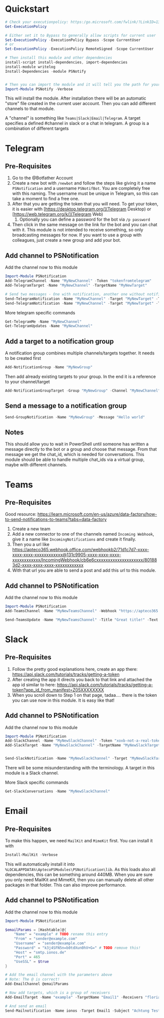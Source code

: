 

# Quickstart

```PowerShell
# Check your executionpolicy: https:/go.microsoft.com/fwlink/?LinkID=135170
Get-ExecutionPolicy

# Either set it to Bypass to generally allow scripts for current user
Set-ExecutionPolicy -ExecutionPolicy Bypass -Scope CurrentUser
# or
Set-ExecutionPolicy -ExecutionPolicy RemoteSigned -Scope CurrentUser

# Then install this module and other dependencies
install-script install-dependencies, import-dependencies
install-module writelog
Install-Dependencies -module PSNotify


# Then you can import the module and it will tell you the path for your channel store, when using -verbose flag
Import-Module PSNotify -Verbose
```

This will install the module. After installation there will be an automatic "store" file created in the current user account. Then you can add different channels to that module.

A "channel" is something like `Teams|Slack|Email|Telegram`. A target specifies a defined #channel in slack or a chat in telegram. A group is a combination of different targets

# Telegram

## Pre-Requisites

1. Go to the @Botfather Account 
1. Create a new bot with `/newbot` and follow the steps like giving it a name `PSNotification` and a username `PSNotifBot`. You are completely free with this naming. The username must be unique in Telegram, so this can take a moment to find a free one.
1. After that you are getting the token that you will need. To get your token, it is easier with [https://desktop.telegram.org/](Telegram Desktop) or [https://web.telegram.org/k/](Telegram Web)
    1. Optionally you can define a password for the bot via `/p password`
1. Then click in the same message on the link for the bot and you can chat with it. This module is not intended to receive something, so only broadcasting messages for now. If you want to use a group with colleagues, just create a new group and add your bot.

## Add channel to PSNotification

Add the channel now to this module

```PowerShell
Import-Module PSNotification
Add-TelegramChannel -Name "MyNewChannel" -Token "tokenfromtelegram"
Add-TelegramTarget -Name "MyNewChannel" -TargetName "MyNewTarget"

# Send two messages - One with notification, another one without notification
Send-TelegramNotification -Name "MyNewChannel" -Target "MyNewTarget" -Text "Hello World"
Send-TelegramNotification -Name "MyNewChannel" -Target "MyNewTarget" -Text "Hello World" -DisableNotification
```

More telegram specific commands

```PowerShell
Get-TelegramMe -Name "MyNewChannel"
Get-TelegramUpdates -Name "MyNewChannel"
```

## Add a target to a notification group

A notification group combines multiple channels/targets together. It needs to be created first

```PowerShell
Add-NotificationGroup -Name "MyNewGroup"
```

Then add already existing targets to your group. In the end it is a reference to your channel/target

```PowerShell
Add-NotificationGroupTarget -Group "MyNewGroup" -Channel "MyNewChannel" -Target "MyNewTarget"
```

## Send a message to a notification group

```PowerShell
Send-GroupNotification -Name "MyNewGroup" -Message "Hello world"
```

## Notes

This should allow you to wait in PowerShell until someone has written a message directly to the bot or a group and choose that message. From that message we get the chat_id, which is needed for conversations.
This module should be able to handle multiple chat_ids via a virtual group, maybe with different channels.

# Teams

## Pre-Requisites

Good resource: https://learn.microsoft.com/en-us/azure/data-factory/how-to-send-notifications-to-teams?tabs=data-factory

1. Create a new team
1. Add a new connector to one of the channels named `Incoming Webhook`, give it a name like `IncomingNotifications` and create it finally.
1. Then you a url like https://apteco365.webhook.office.com/webhookb2/71d1c7d7-xxxx-xxxx-xxxx-xxxxxxxxxxxx@131c9905-xxxx-xxxx-xxxx-xxxxxxxxxxxx/IncomingWebhook/cb6e6cxxxxxxxxxxxxxxxxxxxx/801883d2-xxxx-xxxx-xxxx-xxxxxxxxxxxx
1. With that url you are able to send a post and add this url to this module.


## Add channel to PSNotification

Add the channel now to this module

```PowerShell
Import-Module PSNotification
Add-TeamsChannel -Name "MyNewTeamsChannel" -Webhook "https://apteco365.webhook.office.com/webhookb2/71d1c7d7-xxxx-xxxx-xxxx-xxxxxxxxxxxx@131c9905-xxxx-xxxx-xxxx-xxxxxxxxxxxx/IncomingWebhook/cb6e6cxxxxxxxxxxxxxxxxxxxx/801883d2-xxxx-xxxx-xxxx-xxxxxxxxxxxx"

Send-TeamsUpdate -Name "MyNewTeamsChannel" -Title "Great title!" -Text "Hello World"
```


# Slack

## Pre-Requisites

1. Follow the pretty good explanations here, create an app there: https://api.slack.com/tutorials/tracks/getting-a-token
1. After creating the app it directs you back to that link and attached the app id similar to here: https://api.slack.com/tutorials/tracks/getting-a-token?app_id_from_manifest=Z05XXXXXXXX
1. When you scroll down to Step 1 on that page, tadaa.... there is the token you can use now in this module. It is easy like that!


## Add channel to PSNotification

Add the channel now to this module

```PowerShell
Import-Module PSNotification
Add-SlackChannel -Name "MyNewSlackChannel" -Token "xoxb-not-a-real-token-this-will-not-work"
Add-SlackTarget -Name "MyNewSlackChannel" -TargetName "MyNewSlackTarget"


Send-SlackNotification -Name "MyNewSlackChannel" -Target "MyNewSlackTarget" -Text "Hello World"
```

There will be some misunderstanding with the terminology. A target in this module is a Slack channel.

More Slack specific commands

```PowerShell
Get-SlackConversations -Name "MyNewSlackChannel"
```


# Email

## Pre-Requisites

To make this happen, we need `MailKit` and `MimeKit` first. You can install it with

```PowerShell
Install-MailKit -Verbose
```

This will automatically install it into `%LOCALAPPDATA%\AptecoPSModules\PSNotification\lib`. As this loads also all dependencies, this can be something around 440MB. When you are sure you only need MailKit and MimeKit, then you can manually delete all other packages in that folder. This can also improve performance.

## Add channel to PSNotification


Add the channel now to this module

```PowerShell
Import-Module PSNotification

$emailParams = [Hashtable]@{
    "Name" = "example" # TODO rename this entry
    "From" = "sender@example.com"
    "Username" = "sender@example.com"
    "Password" = "k3j4SFN5n=b0tdXun0hV+G=" # TODO remove this!
    "Host" = "smtp.ionos.de"
    "Port" = 465
    "UseSSL" = $true
}

# Add the email channel with the parameters above
# Note: The @ is correct!
Add-EmailChannel @emailParams

# Now add targets, which is a group of receivers
Add-EmailTarget -Name "example" -TargetName "Email1" -Receivers "florian.von.bracht@apteco.de", "user@example.com" # TODO rename this entry

# And send an email
Send-Mailnotification -Name ionos -Target Email1 -Subject "Achtung Test!" -Text "Beware of the text"
```
